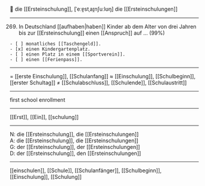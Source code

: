 🏫 die [[Ersteinschulung]], [ˈeːɐ̯stˌaɪ̯nʃuːlʊŋ]
die [[Ersteinschulungen]]

---

269. In Deutschland [[aufhaben|haben]] Kinder ab dem Alter von drei Jahren bis zur [[Ersteinschulung]] einen [[Anspruch]] auf … (99%)


    - [ ] monatliches [[Taschengeld]].
    - [x] einen Kindergartenplatz.
    - [ ] einen Platz in einem [[Sportverein]].
    - [ ] einen [[Ferienpass]].

---

= [[erste Einschulung]], [[Schulanfang]]
≈ [[Einschulung]], [[Schulbeginn]], [[erster Schultag]]
≠ [[Schulabschluss]], [[Schulende]], [[Schulaustritt]]

---

first school enrollment

---

[[Erst]], [[Ein]], [[schulung]]

---

N: die [[Ersteinschulung]], die [[Ersteinschulungen]]  
A: die [[Ersteinschulung]], die [[Ersteinschulungen]]  
G: der [[Ersteinschulung]], der [[Ersteinschulungen]]  
D: der [[Ersteinschulung]], den [[Ersteinschulungen]]

---

[[einschulen]], [[Schule]], [[Schulanfänger]], [[Schulbeginn]], [[Einschulung]], [[Schulung]]

